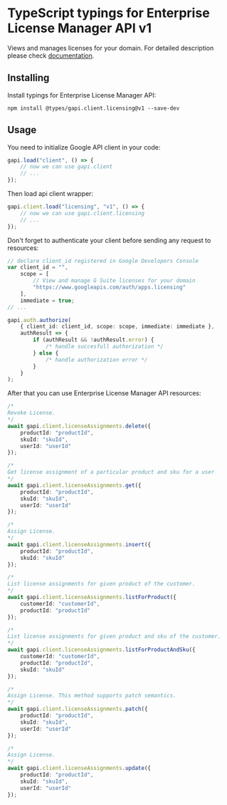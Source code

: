 # TypeScript typings for Enterprise License Manager API v1

Views and manages licenses for your domain. For detailed description please
check [documentation](https://developers.google.com/google-apps/licensing/).

## Installing

Install typings for Enterprise License Manager API:

```
npm install @types/gapi.client.licensing@v1 --save-dev
```

## Usage

You need to initialize Google API client in your code:

```typescript
gapi.load("client", () => {
    // now we can use gapi.client
    // ...
});
```

Then load api client wrapper:

```typescript
gapi.client.load("licensing", "v1", () => {
    // now we can use gapi.client.licensing
    // ...
});
```

Don't forget to authenticate your client before sending any request to
resources:

```typescript
// declare client_id registered in Google Developers Console
var client_id = "",
    scope = [
        // View and manage G Suite licenses for your domain
        "https://www.googleapis.com/auth/apps.licensing"
    ],
    immediate = true;
// ...

gapi.auth.authorize(
    { client_id: client_id, scope: scope, immediate: immediate },
    authResult => {
        if (authResult && !authResult.error) {
            /* handle succesfull authorization */
        } else {
            /* handle authorization error */
        }
    }
);
```

After that you can use Enterprise License Manager API resources:

```typescript
/* 
Revoke License.  
*/
await gapi.client.licenseAssignments.delete({
    productId: "productId",
    skuId: "skuId",
    userId: "userId"
});

/* 
Get license assignment of a particular product and sku for a user  
*/
await gapi.client.licenseAssignments.get({
    productId: "productId",
    skuId: "skuId",
    userId: "userId"
});

/* 
Assign License.  
*/
await gapi.client.licenseAssignments.insert({
    productId: "productId",
    skuId: "skuId"
});

/* 
List license assignments for given product of the customer.  
*/
await gapi.client.licenseAssignments.listForProduct({
    customerId: "customerId",
    productId: "productId"
});

/* 
List license assignments for given product and sku of the customer.  
*/
await gapi.client.licenseAssignments.listForProductAndSku({
    customerId: "customerId",
    productId: "productId",
    skuId: "skuId"
});

/* 
Assign License. This method supports patch semantics.  
*/
await gapi.client.licenseAssignments.patch({
    productId: "productId",
    skuId: "skuId",
    userId: "userId"
});

/* 
Assign License.  
*/
await gapi.client.licenseAssignments.update({
    productId: "productId",
    skuId: "skuId",
    userId: "userId"
});
```
